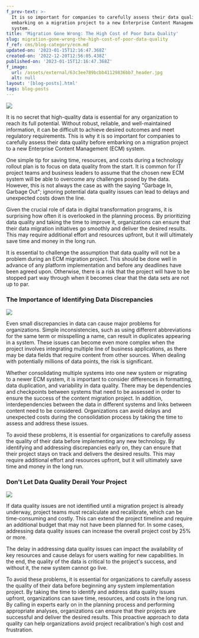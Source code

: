 ```yaml
---
f_prev-text: >-
  It is so important for companies to carefully assess their data quality before
  embarking on a migration project to a new Enterprise Content Management (ECM)
  system.
title: 'Migration Gone Wrong: The High Cost of Poor Data Quality'
slug: migration-gone-wrong-the-high-cost-of-poor-data-quality
f_ref: cms/blog-category/ecm.md
updated-on: '2023-01-15T12:16:47.368Z'
created-on: '2022-12-20T12:56:05.438Z'
published-on: '2023-01-15T12:16:47.368Z'
f_image:
  url: /assets/external/63c3ee789bcbb41129836bb7_header.jpg
  alt: null
layout: '[blog-posts].html'
tags: blog-posts
---
```


![](/assets/external/63c3ee789bcbb41129836bb7_header.jpg)

It is no secret that high-quality data is essential for any organization to reach its full potential. Without robust, reliable, and well-maintained information, it can be difficult to achieve desired outcomes and meet regulatory requirements. This is why it is so important for companies to carefully assess their data quality before embarking on a migration project to a new Enterprise Content Management (ECM) system.

One simple tip for saving time, resources, and costs during a technology rollout plan is to focus on data quality from the start. It is common for IT project teams and business leaders to assume that the chosen new ECM system will be able to overcome any challenges posed by the data. However, this is not always the case as with the saying "Garbage In, Garbage Out"; ignoring potential data quality issues can lead to delays and unexpected costs down the line.

Given the crucial role of data in digital transformation programs, it is surprising how often it is overlooked in the planning process. By prioritizing data quality and taking the time to improve it, organizations can ensure that their data migration initiatives go smoothly and deliver the desired results. This may require additional effort and resources upfront, but it will ultimately save time and money in the long run.

It is essential to challenge the assumption that data quality will not be a problem during an ECM migration project. This should be done well in advance of any platform implementation and before any deadlines have been agreed upon. Otherwise, there is a risk that the project will have to be stopped part way through when it becomes clear that the data sets are not up to par.

### The Importance of Identifying Data Discrepancies

![](/assets/external/63c3ee932c404be1f5fdf2d5_in-01.jpg)

Even small discrepancies in data can cause major problems for organizations. Simple inconsistencies, such as using different abbreviations for the same term or misspelling a name, can result in duplicates appearing in a system. These issues can become even more complex when the project involves integrating multiple line of business applications, as there may be data fields that require content from other sources. When dealing with potentially millions of data points, the risk is significant.

Whether consolidating multiple systems into one new system or migrating to a newer ECM system, it is important to consider differences in formatting, data duplication, and variability in data quality. There may be dependencies and checkpoints between systems that need to be assessed in order to ensure the success of the content migration project. In addition, interdependencies between the data in different systems and links between content need to be considered. Organizations can avoid delays and unexpected costs during the consolidation process by taking the time to assess and address these issues.

To avoid these problems, it is essential for organizations to carefully assess the quality of their data before implementing any new technology. By identifying and addressing discrepancies early on, they can ensure that their project stays on track and delivers the desired results. This may require additional effort and resources upfront, but it will ultimately save time and money in the long run.

### Don't Let Data Quality Derail Your Project

![](/assets/external/63c3eea79528d7726ea8f410_in-02.jpg)

If data quality issues are not identified until a migration project is already underway, project teams must recalculate and recalibrate, which can be time-consuming and costly. This can extend the project timeline and require an additional budget that may not have been planned for. In some cases, addressing data quality issues can increase the overall project cost by 25% or more.

The delay in addressing data quality issues can impact the availability of key resources and cause delays for users waiting for new capabilities. In the end, the quality of the data is critical to the project's success, and without it, the new system cannot go live.

To avoid these problems, it is essential for organizations to carefully assess the quality of their data before beginning any system implementation project. By taking the time to identify and address data quality issues upfront, organizations can save time, resources, and costs in the long run. By calling in experts early on in the planning process and performing appropriate analyses, organizations can ensure that their projects are successful and deliver the desired results. This proactive approach to data quality can help organizations avoid project recalibration's high cost and frustration.
